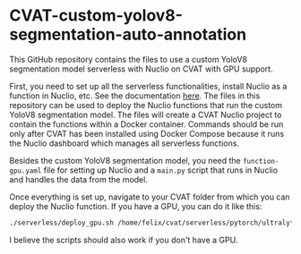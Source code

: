 # CVAT-custom-yolov8-segmentation-auto-annotation

This GitHub repository contains the files to use a custom YoloV8 segmentation model serverless with Nuclio on CVAT with GPU support.

First, you need to set up all the serverless functionalities, install Nuclio as a function in Nuclio, etc. See the documentation [here](https://docs.cvat.ai/docs/administration/advanced/installation_automatic_annotation/). The files in this repository can be used to deploy the Nuclio functions that run the custom YoloV8 segmentation model. The files will create a CVAT Nuclio project to contain the functions within a Docker container. Commands should be run only after CVAT has been installed using Docker Compose because it runs the Nuclio dashboard which manages all serverless functions.

Besides the custom YoloV8 segmentation model, you need the `function-gpu.yaml` file for setting up Nuclio and a `main.py` script that runs in Nuclio and handles the data from the model.

Once everything is set up, navigate to your CVAT folder from which you can deploy the Nuclio function. If you have a GPU, you can do it like this:

```bash
./serverless/deploy_gpu.sh /home/felix/cvat/serverless/pytorch/ultralytics/custom_yolov8_GPU
```

I believe the scripts should also work if you don't have a GPU.